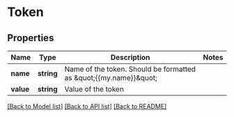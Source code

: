 # Token

## Properties

Name | Type | Description | Notes
------------ | ------------- | ------------- | -------------
**name** | **string** | Name of the token.  Should be formatted as \&quot;{{my.name}}\&quot; |
**value** | **string** | Value of the token |

[[Back to Model list]](../../README.md#models) [[Back to API list]](../../README.md#endpoints) [[Back to README]](../../README.md)
